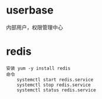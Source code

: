 # userbase
内部用户，权限管理中心


# redis
    安装 yum -y install redis
    命令
        systemctl start redis.service
        systemctl stop redis.service
        systemctl status redis.service


